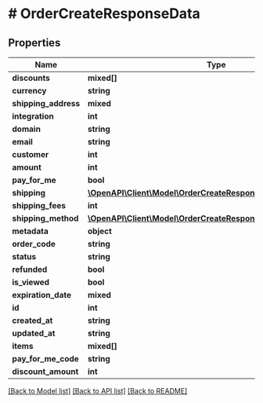 # # OrderCreateResponseData

## Properties

Name | Type | Description | Notes
------------ | ------------- | ------------- | -------------
**discounts** | **mixed[]** |  |
**currency** | **string** |  |
**shipping_address** | **mixed** |  |
**integration** | **int** |  |
**domain** | **string** |  |
**email** | **string** |  |
**customer** | **int** |  |
**amount** | **int** |  |
**pay_for_me** | **bool** |  |
**shipping** | [**\OpenAPI\Client\Model\OrderCreateResponseDataShipping**](OrderCreateResponseDataShipping.md) |  |
**shipping_fees** | **int** |  |
**shipping_method** | [**\OpenAPI\Client\Model\OrderCreateResponseDataShippingMethod**](OrderCreateResponseDataShippingMethod.md) |  | [optional]
**metadata** | **object** |  |
**order_code** | **string** |  |
**status** | **string** |  |
**refunded** | **bool** |  |
**is_viewed** | **bool** |  |
**expiration_date** | **mixed** |  |
**id** | **int** |  |
**created_at** | **string** |  |
**updated_at** | **string** |  |
**items** | **mixed[]** |  |
**pay_for_me_code** | **string** |  |
**discount_amount** | **int** |  |

[[Back to Model list]](../../README.md#models) [[Back to API list]](../../README.md#endpoints) [[Back to README]](../../README.md)
